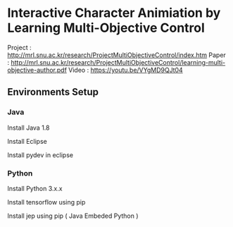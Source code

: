# Interactive Character Animiation by Learning Multi-Objective Control
Project : http://mrl.snu.ac.kr/research/ProjectMultiObjectiveControl/index.htm
Paper : http://mrl.snu.ac.kr/research/ProjectMultiObjectiveControl/learning-multi-objective-author.pdf
Video : https://youtu.be/VYgMD9QJt04

## Environments Setup
### Java

  Install Java 1.8
  
  Install Eclipse

  Install pydev in eclipse


### Python

  Install Python 3.x.x

  Install tensorflow using pip

  Install jep using pip ( Java Embeded Python )




